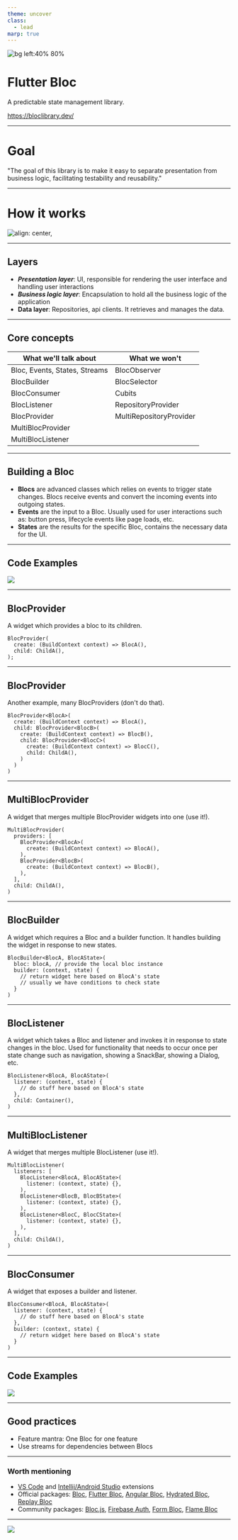 ```yaml
---
theme: uncover
class:
  - lead
marp: true
---
```


![bg left:40% 80%](../assets/icons/flutter.svg)

# Flutter Bloc

A predictable state management library.

https://bloclibrary.dev/

---

# Goal

"The goal of this library is to make it easy to separate presentation from business logic, facilitating testability and reusability."

---

# How it works

![align: center,](../assets/images/flutter-bloc-01.png)

---

## Layers

- **_Presentation layer_**: UI, responsible for rendering the user interface and handling user interactions
- **_Business logic layer_**: Encapsulation to hold all the business logic of the application
- **Data layer**: Repositories, api clients. It retrieves and manages the data.

---

## Core concepts

| What we'll talk about         | What we won't           |
| ----------------------------- | ----------------------- |
| Bloc, Events, States, Streams | BlocObserver            |
| BlocBuilder                   | BlocSelector            |
| BlocConsumer                  | Cubits                  |
| BlocListener                  | RepositoryProvider      |
| BlocProvider                  | MultiRepositoryProvider |
| MultiBlocProvider             |                         |
| MultiBlocListener             |                         |

---

## Building a Bloc

- **Blocs** are advanced classes which relies on events to trigger state changes. Blocs receive events and convert the incoming events into outgoing states.
- **Events** are the input to a Bloc. Usually used for user interactions such as: button press, lifecycle events like page loads, etc.
- **States** are the results for the specific Bloc, contains the necessary data for the UI.

---

## Code Examples

![](../assets/images/presentation-coding-frustration.gif)

---

## BlocProvider

A widget which provides a bloc to its children.

```
BlocProvider(
  create: (BuildContext context) => BlocA(),
  child: ChildA(),
);
```

---

## BlocProvider

Another example, many BlocProviders (don't do that).

```
BlocProvider<BlocA>(
  create: (BuildContext context) => BlocA(),
  child: BlocProvider<BlocB>(
    create: (BuildContext context) => BlocB(),
    child: BlocProvider<BlocC>(
      create: (BuildContext context) => BlocC(),
      child: ChildA(),
    )
  )
)
```

---

## MultiBlocProvider

A widget that merges multiple BlocProvider widgets into one (use it!).

```
MultiBlocProvider(
  providers: [
    BlocProvider<BlocA>(
      create: (BuildContext context) => BlocA(),
    ),
    BlocProvider<BlocB>(
      create: (BuildContext context) => BlocB(),
    ),
  ],
  child: ChildA(),
)
```

---

## BlocBuilder

A widget which requires a Bloc and a builder function. It handles building the widget in response to new states.

```
BlocBuilder<BlocA, BlocAState>(
  bloc: blocA, // provide the local bloc instance
  builder: (context, state) {
    // return widget here based on BlocA's state
    // usually we have conditions to check state
  }
)
```

---

## BlocListener

A widget which takes a Bloc and listener and invokes it in response to state changes in the bloc. Used for functionality that needs to occur once per state change such as navigation, showing a SnackBar, showing a Dialog, etc.

```
BlocListener<BlocA, BlocAState>(
  listener: (context, state) {
    // do stuff here based on BlocA's state
  },
  child: Container(),
)
```

---

## MultiBlocListener

A widget that merges multiple BlocListener (use it!).

```
MultiBlocListener(
  listeners: [
    BlocListener<BlocA, BlocAState>(
      listener: (context, state) {},
    ),
    BlocListener<BlocB, BlocBState>(
      listener: (context, state) {},
    ),
    BlocListener<BlocC, BlocCState>(
      listener: (context, state) {},
    ),
  ],
  child: ChildA(),
)
```

---

## BlocConsumer

A widget that exposes a builder and listener.

```
BlocConsumer<BlocA, BlocAState>(
  listener: (context, state) {
    // do stuff here based on BlocA's state
  },
  builder: (context, state) {
    // return widget here based on BlocA's state
  }
)
```

---

## Code Examples

![](../assets/images/presentation-coding.gif)

---

## Good practices

- Feature mantra: One Bloc for one feature
- Use streams for dependencies between Blocs

---

### Worth mentioning

- [VS Code](https://marketplace.visualstudio.com/items?itemName=FelixAngelov.bloc) and [Intellij/Android Studio](https://plugins.jetbrains.com/plugin/12129-bloc) extensions
- Official packages: [Bloc](https://pub.dev/packages/bloc), [Flutter Bloc](https://pub.dev/packages/flutter_bloc), [Angular Bloc](https://pub.dev/packages/angular_bloc), [Hydrated Bloc](https://pub.dev/packages/hydrated_bloc), [Replay Bloc](https://pub.dev/packages/replay_bloc)
- Community packages: [Bloc.js](https://github.com/felangel/bloc.js), [Firebase Auth](https://pub.dev/packages/fb_auth), [Form Bloc](https://pub.dev/packages/form_bloc), [Flame Bloc](https://pub.dev/packages/flame_bloc)

---

![](../assets/images/presentation-thanks.gif)
